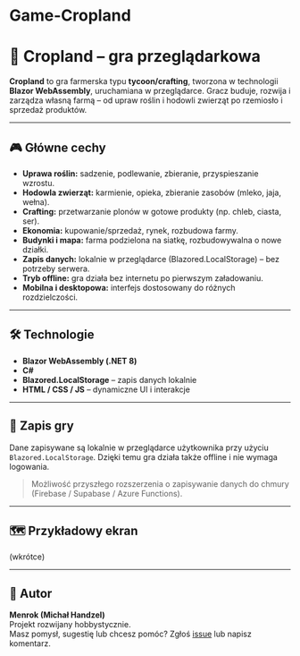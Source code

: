 # Game-Cropland

# 🌾 Cropland – gra przeglądarkowa

**Cropland** to gra farmerska typu **tycoon/crafting**, tworzona w technologii **Blazor WebAssembly**, uruchamiana w przeglądarce. Gracz buduje, rozwija i zarządza własną farmą – od upraw roślin i hodowli zwierząt po rzemiosło i sprzedaż produktów. 

---

## 🎮 Główne cechy

- **Uprawa roślin:** sadzenie, podlewanie, zbieranie, przyspieszanie wzrostu.
- **Hodowla zwierząt:** karmienie, opieka, zbieranie zasobów (mleko, jaja, wełna).
- **Crafting:** przetwarzanie plonów w gotowe produkty (np. chleb, ciasta, ser).
- **Ekonomia:** kupowanie/sprzedaż, rynek, rozbudowa farmy.
- **Budynki i mapa:** farma podzielona na siatkę, rozbudowywalna o nowe działki.
- **Zapis danych:** lokalnie w przeglądarce (Blazored.LocalStorage) – bez potrzeby serwera.
- **Tryb offline:** gra działa bez internetu po pierwszym załadowaniu.
- **Mobilna i desktopowa:** interfejs dostosowany do różnych rozdzielczości.

---

## 🛠️ Technologie

- **Blazor WebAssembly (.NET 8)**
- **C#**
- **Blazored.LocalStorage** – zapis danych lokalnie
- **HTML / CSS / JS** – dynamiczne UI i interakcje


---

## 💾 Zapis gry

Dane zapisywane są lokalnie w przeglądarce użytkownika przy użyciu `Blazored.LocalStorage`. Dzięki temu gra działa także offline i nie wymaga logowania.

> Możliwość przyszłego rozszerzenia o zapisywanie danych do chmury (Firebase / Supabase / Azure Functions).

---

## 🗺️ Przykładowy ekran

(wkrótce)

---

## 👤 Autor

**Menrok (Michał Handzel)**  
Projekt rozwijany hobbystycznie.  
Masz pomysł, sugestię lub chcesz pomóc? Zgłoś [issue](https://github.com/Menrok/Game-Cropland/issues) lub napisz komentarz.